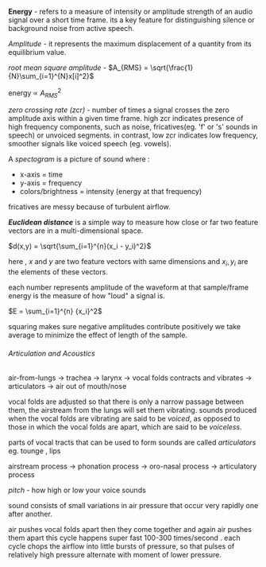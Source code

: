 
**Energy** - refers to a measure of intensity or amplitude strength of an audio signal over a short time frame. its a key feature for distinguishing silence or background noise from active speech.

*Amplitude* - it represents the maximum displacement of a quantity from its equilibrium value.

*root mean square amplitude* - $A_{RMS} = \sqrt{\frac{1}{N}\sum_{i=1}^{N}x[i]^2}$ 

energy $\propto$ ${A_{RMS}}^2$

*zero crossing rate (zcr)* -  number of times a signal crosses the zero amplitude axis within a given time frame.
high zcr indicates presence of high frequency components, such as noise, fricatives(eg. 'f' or 's' sounds in speech) or unvoiced segments. in contrast, low zcr indicates low frequency, smoother signals like voiced speech (eg. vowels).

A *spectogram* is a picture of sound where : 
 - x-axis = time
 - y-axis = frequency
 - colors/brightness = intensity (energy at that frequency)

fricatives are messy because of turbulent airflow.

***Euclidean distance*** is a simple way to measure how close or far two feature vectors are in a multi-dimensional space.

$d(x,y) = \sqrt{\sum_{i=1}^{n}(x_i - y_i)^2}$ 

here , $x$ and $y$ are two feature vectors with same dimensions and $x_i,y_i$ are the elements of these vectors.

each number represents amplitude of the waveform at that sample/frame
energy is the measure of how "loud" a signal is.

$E = \sum_{i=1}^{n} {x_i}^2$

squaring makes sure negative amplitudes contribute positively
we take average to minimize the effect of length of the sample.

###### Articulation and Acoustics

air-from-lungs -> trachea -> larynx -> vocal folds contracts and vibrates -> articulators -> air out of mouth/nose

vocal folds are adjusted so that there is only a narrow passage between them, the airstream from the lungs will set them vibrating. sounds produced when the vocal folds are vibrating are said to be *voiced*, as opposed to those in which the vocal folds are apart, which are said to be *voiceless*.

parts of vocal tracts that can be used to form sounds are  called *articulators* eg. tounge , lips

airstream process -> phonation process -> oro-nasal process -> articulatory process

*pitch* - how high or low your voice sounds

sound consists of small variations in air pressure that occur very rapidly one after another.

air pushes vocal folds apart then they come together and again air pushes them apart this cycle happens super fast 100-300 times/second . each cycle chops  the airflow into little bursts of pressure, so that pulses of relatively high pressure alternate with moment of lower pressure.
